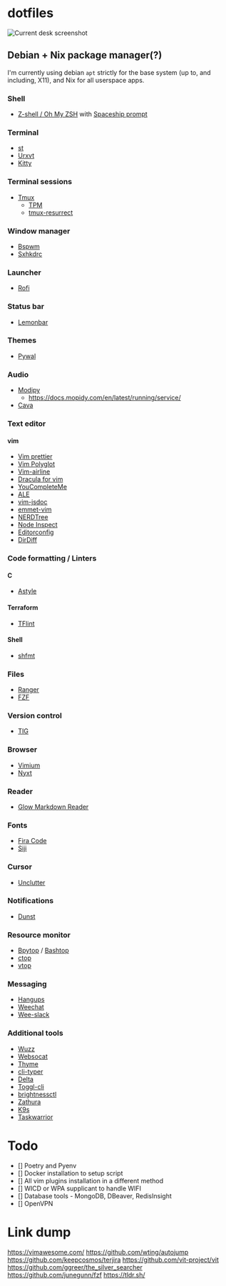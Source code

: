 # dotfiles

![Current desk screenshot](https://i.imgur.com/ti2LDBF.png)

## Debian + Nix package manager(?)

I'm currently using debian `apt` strictly for the base system (up to, and including, X11), and Nix for all userspace apps.

### Shell

-   [Z-shell / Oh My ZSH](https://ohmyz.sh) with [Spaceship prompt](https://github.com/denysdovhan/spaceship-prompt)

### Terminal

-   [st](https://st.suckless.org)
-   [Urxvt](https://wiki.archlinux.org/index.php/Rxvt-unicode)
-   [Kitty](https://github.com/kovidgoyal/kitty)

### Terminal sessions

-   [Tmux](https://github.com/tmux/tmux)
    -   [TPM](https://github.com/tmux-plugins/tpm)
    -   [tmux-resurrect](https://github.com/tmux-plugins/tmux-resurrect)

### Window manager

-   [Bspwm](https://github.com/baskerville/bspwm)
-   [Sxhkdrc](https://github.com/baskerville/sxhkd)

### Launcher

-   [Rofi](https://github.com/davatorium/rofi)

### Status bar

-   [Lemonbar](https://github.com/LemonBoy/bar)

### Themes

-   [Pywal](https://github.com/dylanaraps/pywal)

### Audio

-   [Modipy](https://github.com/mopidy/mopidy)
    -   https://docs.mopidy.com/en/latest/running/service/
-   [Cava](https://github.com/karlstav/cava)

### Text editor

#### vim

-   [Vim prettier](https://github.com/prettier/vim-prettier)
-   [Vim Polyglot](https://github.com/sheerun/vim-polyglot)
-   [Vim-airline](https://github.com/vim-airline/vim-airline)
-   [Dracula for vim](https://github.com/dracula/vim)
-   [YouCompleteMe](https://github.com/ycm-core/YouCompleteMe)
-   [ALE](https://github.com/dense-analysis/ale)
-   [vim-jsdoc](https://github.com/heavenshell/vim-jsdoc)
-   [emmet-vim](https://github.com/mattn/emmet-vim)
-   [NERDTree](https://github.com/preservim/nerdtree)
-   [Node Inspect](https://github.com/eliba2/vim-node-inspect)
-   [Editorconfig](https://github.com/editorconfig/editorconfig-vim)
-   [DirDiff](https://github.com/will133/vim-dirdiff)

### Code formatting / Linters

#### C

-   [Astyle](http://astyle.sourceforge.net/)

#### Terraform

-   [TFlint](https://github.com/terraform-linters/tflint)

#### Shell

-   [shfmt](https://github.com/mvdan/sh)

### Files

-   [Ranger](https://github.com/ranger/ranger)
-   [FZF](https://github.com/junegunn/fzf)

### Version control

-   [TIG](https://github.com/jonas/tig)

### Browser

-   [Vimium](https://github.com/philc/vimium)
-   [Nyxt](https://github.com/atlas-engineer/nyxt)

### Reader

-   [Glow Markdown Reader](https://github.com/charmbracelet/glow)

### Fonts

-   [Fira Code](https://github.com/tonsky/FiraCode)
-   [Siji](https://github.com/stark/siji)

### Cursor

-   [Unclutter](https://wiki.debian.org/unclutter)

### Notifications

-   [Dunst](https://github.com/dunst-project/dunst)

### Resource monitor

-   [Bpytop](https://github.com/aristocratos/bpytop) / [Bashtop](https://github.com/aristocratos/bashtop)
-   [ctop](https://github.com/bcicen/ctop)
-   [vtop](https://github.com/MrRio/vtop)

### Messaging

-   [Hangups](https://github.com/tdryer/hangups)
-   [Weechat](https://github.com/weechat/weechat)
-   [Wee-slack](https://github.com/wee-slack/wee-slack)

### Additional tools

-   [Wuzz](https://github.com/asciimoo/wuzz)
-   [Websocat](https://github.com/vi/websocat)
-   [Thyme](https://github.com/hughbien/thyme)
-   [cli-typer](https://github.com/balzss/cli-typer)
-   [Delta](https://github.com/dandavison/delta)
-   [Toggl-cli](https://github.com/auhau/toggl-cli/)
-   [brightnessctl](https://github.com/Hummer12007/brightnessctl)
-   [Zathura](https://github.com/pwmt/zathura)
-   [K9s](https://github.com/derailed/k9s)
-   [Taskwarrior](https://taskwarrior.org/)

# Todo

-   [] Poetry and Pyenv
-   [] Docker installation to setup script
-   [] All vim plugins installation in a different method
-   [] WICD or WPA supplicant to handle WIFI
-   [] Database tools - MongoDB, DBeaver, RedisInsight
-   [] OpenVPN


# Link dump
https://vimawesome.com/
https://github.com/wting/autojump
https://github.com/keepcosmos/terjira
https://github.com/vit-project/vit
https://github.com/ggreer/the_silver_searcher
https://github.com/junegunn/fzf
https://tldr.sh/
